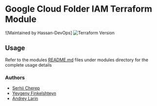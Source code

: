 # Google Cloud Folder IAM Terraform Module
![Maintained by Hassan-DevOps]
![Terraform Version](https://img.shields.io/badge/tf-%3E%3D0.13-blue.svg)

## Usage
Refer to the modules [README.md](modules/folder_iam/README.md) files under modules directory for the complete usage details

### Authors
 - [Serhii Cherep](mailto:serhii.cherep@priceline.com)
 - [Yevgeny Finkelshteyn](mailto:yevgeny.finkelshteyn@priceline.com)
 - [Andrey Larin](mailto:andrey.larin@priceline.com)
